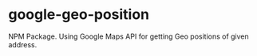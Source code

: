 google-geo-position
===================

NPM Package. Using Google Maps API for getting Geo positions of given address.
